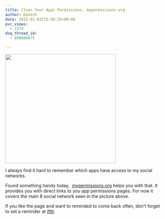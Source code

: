 ```yaml
---
title: Clean Your Apps Permissions. mypermissions.org
author: Danesh
date: 2012-01-03T15:50:35+00:00
pvc_views:
  - 1374
dsq_thread_id:
  - 890886675

---
```

<img loading="lazy" class="alignnone size-full wp-image-2340" title="mypermissions" src="/wp-content/uploads/2012/01/mypermissions.png" alt="" width="350" height="346" />

I always find it hard to remember which apps have access to my social networks.

Found something handy today,  <a title="mypermissions.org" href="http://mypermissions.org/" target="_blank">mypermissions.org</a> helps you with that. It provides you with direct links to you app permissions pages. For now it covers the main 8 social network seen in the picture above.

If you like the page and want to reminded to come back often, don&#8217;t forget to set a reminder at <a title="Set a reminder" href="http://ifttt.com/recipes/13865" target="_blank">ifttt</a>.